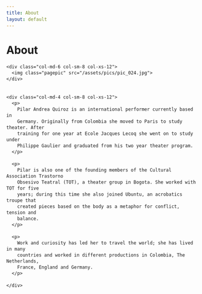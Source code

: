 ```yaml
---
title: About
layout: default
---
```


# About
<div class="container">
  <div class="row">

    <div class="col-md-6 col-sm-8 col-xs-12">
      <img class="pagepic" src="/assets/pics/pic_024.jpg">
    </div>


    <div class="col-md-4 col-sm-8 col-xs-12">
      <p>
        Pilar Andrea Quiroz is an international performer currently based in
        Germany. Originally from Colombia she moved to Paris to study theater. After
        training for one year at Ecole Jacques Lecoq she went on to study under
        Philippe Gaulier and graduated from his two year theater program.
      </p>

      <p>
        Pilar is also one of the founding members of the Cultural Association Trastorno
        Obsesivo Teatral (TOT), a theater group in Bogota. She worked with TOT for five
        years; during this time she also joined Ubuntu, an acrobatics troupe that
        created pieces based on the body as a metaphor for conflict, tension and
        balance.
      </p>

      <p>
        Work and curiosity has led her to travel the world; she has lived in many
        countries and worked in different productions in Colombia, The Netherlands,
        France, England and Germany.
      </p>

    </div>
  </div>
</div>

